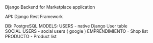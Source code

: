 Django Backend for Marketplace application

API:
    Django Rest Framework


DB:
    PostgreSQL
        MODELS:
            USERS - native Django User table
            SOCIAL_USERS - social users ( google )
            EMPRENDIMIENTO - Shop list
            PRODUCTO - Product list